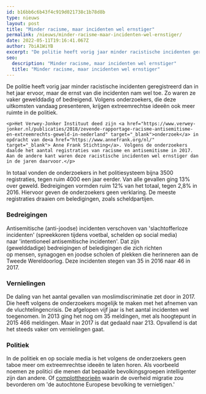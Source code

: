 ```yaml
---
id: b16bb6c6b43f4c919d021738c1b78d8b
type: nieuws
layout: post
title: "Minder racisme, maar incidenten wel ernstiger"
permalink: /nieuws/minder-racisme-maar-incidenten-wel-ernstiger/
date: 2022-05-11T19:16:41.067Z
author: 7biA1WiYB
excerpt: "De politie heeft vorig jaar minder racistische incidenten geregistreerd dan in het jaar ervoor, maar de ernst van die incidenten nam wel toe. Zo waren ze vaker gewelddadig of bedreigend. Volgens onderzoekers, die deze uitkomsten vandaag presenteren, krijgen extreemrechtse ideeën ook meer ruimte in de politiek.  "
seo:
  description: "Minder racisme, maar incidenten wel ernstiger"
  title: "Minder racisme, maar incidenten wel ernstiger"
---
```

De politie heeft vorig jaar minder racistische incidenten geregistreerd dan in het jaar ervoor, maar de ernst van die incidenten nam wel toe. Zo waren ze vaker gewelddadig of bedreigend. Volgens onderzoekers, die deze uitkomsten vandaag presenteren, krijgen extreemrechtse ideeën ook meer ruimte in de politiek.  

    <p>Het Verwey-Jonker Instituut deed zijn <a href="https://www.verwey-jonker.nl/publicaties/2018/zevende-rapportage-racisme-antisemitisme-en-extreemrechts-geweld-in-nederland" target="_blank">onderzoek</a> in opdracht van de<a href="https://www.annefrank.org/nl/" target="_blank"> Anne Frank Stichting</a>. Volgens de onderzoekers daalde het aantal registraties van racisme en antisemitisme in 2017. Aan de andere kant waren deze racistische incidenten wel ernstiger dan in de jaren daarvoor.</p>
<p>In totaal vonden de onderzoekers in het politiesysteem bijna 3500 registraties, tegen ruim 4000 een jaar eerder. Van alle gevallen ging 13% over geweld. Bedreigingen vormden ruim 12% van het totaal, tegen 2,8% in 2016. Hiervoor geven de onderzoekers geen verklaring. De meeste registraties draaien om beledigingen, zoals scheldpartijen.</p>
<h3>Bedreigingen</h3>
<p>Antisemitische (anti-joodse) incidenten verschoven van 'slachtofferloze incidenten' (spreekkoren tijdens voetbal, schelden op social media) naar 'intentioneel antisemitische incidenten'. Dat zijn (gewelddadige) bedreigingen of beledigingen die zich richten op mensen, synagogen en joodse scholen of plekken die herinneren aan de Tweede Wereldoorlog. Deze incidenten stegen van 35 in 2016 naar 46 in 2017.</p>
<h3>Vernielingen</h3>
<p>De daling van het aantal gevallen van moslimdiscriminatie zet door in 2017. Die heeft volgens de onderzoekers mogelijk te maken met het afnemen van de vluchtelingencrisis. De afgelopen vijf jaar is het aantal incidenten wel toegenomen. In 2013 ging het nog om 35 meldingen, met als hoogtepunt in 2015 466 meldingen. Maar in 2017 is dat gedaald naar 213. Opvallend is dat het steeds vaker om vernielingen gaat.</p>
<h3>Politiek</h3>
<p>In de politiek en op sociale media is het volgens de onderzoekers geen taboe meer om extreemrechtse ideeën te laten horen. Als voorbeeld noemen ze politici die menen dat bepaalde bevolkingsgroepen intelligenter zijn dan andere. Of <a href="https://www.nrc.nl/nieuws/2018/09/14/wat-leeft-er-in-de-wereld-van-nederlandse-complottheorieen-a1616555" target="_blank">complottheorieën</a> waarin de overheid migratie zou bevorderen om 'de autochtone Europese bevolking te vernietigen.'</p>  

